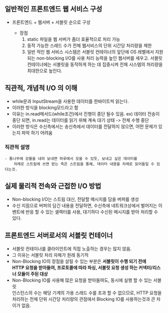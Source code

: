 ## 일반적인 프론트엔드 웹 서비스 구성

- 프론트엔드 + 웹서버 + 서블릿 순으로 구성 

  - 장점 
    1. static 파일을 웹 서버가 좀더 효율적으로 처리 가능
    2. 동작 가능한 스레드 수가 전체 웹서비스의 단위 시간당 처리량을 제한 
    3. 일반 적인 웹 서비스 시스템은 서블릿 컨테이너의 앞단에 OS 레벨에서 
        지원되는 non-blocking I/O를 사용 처리 능력을 높인 웹서버를 세우고.
        서블릿 컨테이너에는 서블릿을 동작하게 하는 데 집중시켜 전체 시스템의 처리량을 최대한으로 높인다.
        
 ## 직관적, 개념적 I/O 의 이해
 
 - while문과 InputStream을 사용한 데이터를 한바이트씩 읽는다.
 - 이러한 방식을 blocking모드라고 함
 - 이유는 in.read메서드(while조건)에서 진행이 중단 될수 있음.
    ex) 데이터 전송이 중단 되면, in.read는 데이터를 읽기 위해 계속 대기 상태 -> 전체 수행 중단
 - 이러한 방식은 수신측에서는 송신측에서 데이터를 전달하지 않으면, 어떤 문제가 있는지 파악 하기 어려움
 ### 직관적 설명
    - 통나무에 강물을 내려 보내면 하루에서 모을 수 있듯, 보내고 싶은 데이터를
        차례로 스트림에 쓰면 받는 측은 스트림을 통해, 데이터 내용을 차례로 읽어들일 수 있다는것.

## 실제 물리적 전속와 근접한 I/O 방법

  - Non-blocking I/O는 스트림 대신, 전달할 메시지를 담을 버퍼를 생성
  - 수신 지점으로 버퍼의 담긴 내용을 전달하면, 수신측에 네트워크상에서 벌어지는
      이벤트에 반응 할 수 있는 셀렉터를 사용, 대기하다 수신된 메시지를 받아 처리할 수 있다.
    
## 프론트엔드 서버로서의 서블릿 컨테이너

  - 서블릿 컨테이너를 클라이언트에 직접 노출하는 경우는 많지 않음.
  - 그 이유는 서블릿 처리 자체가 원래 동기적
  - Non-Blocking IO의 장점을 살릴 수 있는 부분은 **서블릿이 수행 되기 전에  
    HTTP 요청을 받아들여, 프로토콜에 따라 파싱, 서블릿 요청 생성 하는 커넥터/리스너 모듈이 주된 대상**
  - Non-Blocking IO를 사용해 많은 요청을 받아들여도, 동시에 실행 할 수 있는 서블릿  
    인스턴스의 수는 해당 기계의 가용 스레드 수를 초과 할 수 없으므로, 
    HTTP 요청을 처리하는 전체 단위 시간당 처리량의 관점에서 Blocking IO를 사용하는것과 큰 차이가 없음.
